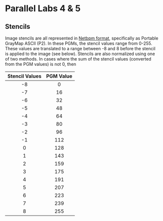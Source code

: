 # Parallel Labs 4 & 5


## Stencils
Image stencils are all represented in [Netbpm format](https://en.wikipedia.org/wiki/Netpbm_format), specifically as Portable GrayMap ASCII (P2). In these PGMs, the stencil values range from 0-255. These values are translated to a range between -8 and 8 before the stencil is applied to the image (see below). Stencils are also normalized using one of two methods. In cases where the sum of the stencil values (converted from the PGM values) is not 0, then

| Stencil Values    | PGM Value   |
|:-----------------:|:-----------:|
| -8                | 0           |
| -7                | 16          |
| -6                | 32          |
| -5                | 48          |
| -4                | 64          |
| -3                | 80          |
| -2                | 96          |
| -1                | 112         |
|  0                | 128         |
|  1                | 143         |
|  2                | 159         |
|  3                | 175         |
|  4                | 191         |
|  5                | 207         |
|  6                | 223         |
|  7                | 239         |
|  8                | 255         |
